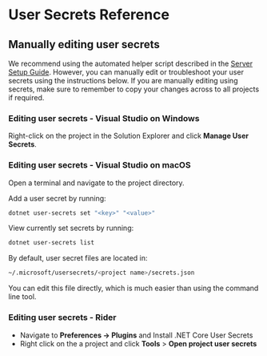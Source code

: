 # User Secrets Reference

## Manually editing user secrets

We recommend using the automated helper script described in the [Server Setup Guide](./guide.mdx).
However, you can manually edit or troubleshoot your user secrets using the instructions below. If
you are manually editing using secrets, make sure to remember to copy your changes across to all
projects if required.

### Editing user secrets - Visual Studio on Windows

Right-click on the project in the Solution Explorer and click **Manage User Secrets**.

### Editing user secrets - Visual Studio on macOS

Open a terminal and navigate to the project directory.

Add a user secret by running:

```bash
dotnet user-secrets set "<key>" "<value>"
```

View currently set secrets by running:

```bash
dotnet user-secrets list
```

By default, user secret files are located in:

```bash
~/.microsoft/usersecrets/<project name>/secrets.json
```

You can edit this file directly, which is much easier than using the command line tool.

### Editing user secrets - Rider

- Navigate to **Preferences -> Plugins** and Install .NET Core User Secrets
- Right click on the a project and click **Tools** > **Open project user secrets**
